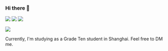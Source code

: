 ### Hi there 👋

[<img src="https://img.shields.io/badge/Tencent%23QQ-%2312B7F5?style=for-the-badge&logo=tencentqq&logoColor=white">](https://qm.qq.com/cgi-bin/qm/qr?k=CoTabatr-RHWU-vsHwM0IpeTzr1_APlf&noverify=0#)
[<img src="https://img.shields.io/badge/WeChat-07C160?style=for-the-badge&logo=wechat&logoColor=white">](https://u.wechat.com/MPxByBKnNcBtHQ2jvenxe0o)
[<img src="https://img.shields.io/badge/Telegram-2CA5E0?style=for-the-badge&logo=telegram&logoColor=white">](https://t.me/itshenry35)

<picture>
<source 
  srcset="https://github-readme-stats.zohan.tech/api?username=itshenry35&show_icons=true&theme=github_dark"
  media="(prefers-color-scheme: dark)"
/>
<source
  srcset="https://github-readme-stats.zohan.tech/api?username=itshenry35&show_icons=true"
  media="(prefers-color-scheme: light), (prefers-color-scheme: no-preference)"
/>
<img src="https://github-readme-stats.zohan.tech/api?username=itshenry35&show_icons=true" />
</picture>


Currently, I'm studying as a Grade Ten student in Shanghai. 
Feel free to DM me.
